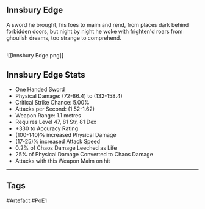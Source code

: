## Innsbury Edge
A sword he brought, his foes to maim and rend,
from places dark behind forbidden doors,
but night by night he woke with frighten'd roars
from ghoulish dreams, too strange to comprehend.
##
![[Innsbury Edge.png]]
## Innsbury Edge Stats
- One Handed Sword
- Physical Damage: (72-86.4) to (132-158.4)
- Critical Strike Chance: 5.00%
- Attacks per Second: (1.52-1.62)
- Weapon Range: 1.1 metres
- Requires Level 47, 81 Str, 81 Dex
- +330 to Accuracy Rating
- (100-140)% increased Physical Damage
- (17-25)% increased Attack Speed
- 0.2% of Chaos Damage Leeched as Life
- 25% of Physical Damage Converted to Chaos Damage
- Attacks with this Weapon Maim on hit


---
## Tags
#Artefact
#PoE1